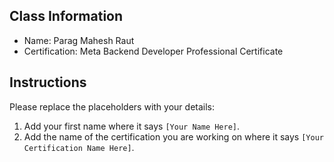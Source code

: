 ## Class Information
- Name: Parag Mahesh Raut  
- Certification: Meta Backend Developer Professional Certificate 

## Instructions
Please replace the placeholders with your details:
1. Add your first name where it says `[Your Name Here]`.  
2. Add the name of the certification you are working on where it says `[Your Certification Name Here]`.  
